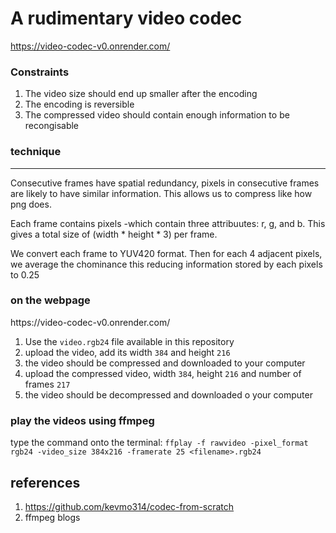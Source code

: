 # A rudimentary video codec

<a>https://video-codec-v0.onrender.com/</a>

<h3>Constraints</h3>

1. The video size should end up smaller after the encoding
2. The encoding is reversible
3. The compressed video should contain enough information to be recongisable

<h3>technique</h3>

---

<p>
Consecutive frames have spatial redundancy, pixels in consecutive frames are likely to have similar information.
This allows us to compress like how png does.</p>

<p>Each frame contains pixels -which contain three attribuutes: r, g, and b. This gives a total size of (width * height * 3) per frame.</p>

<p>We convert each frame to YUV420 format. Then for each 4 adjacent pixels, we average the chominance this reducing information stored by each pixels to 0.25</p>


<h3>on the webpage</h3>
<a>https://video-codec-v0.onrender.com/</a>

1. Use the `video.rgb24` file available in this repository
2. upload the video, add its width `384` and height `216`
3. the video should be compressed and downloaded to your computer
4. upload the compressed video, width `384`, height `216` and number of frames `217`
5. the video should be decompressed and downloaded o your computer

### play the videos using ffmpeg

type the command onto the terminal:
    ``ffplay -f rawvideo -pixel_format rgb24 -video_size 384x216 -framerate 25 <filename>.rgb24
    ``


references 
--
1. <a> https://github.com/kevmo314/codec-from-scratch </a>
2. ffmpeg blogs

